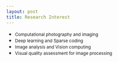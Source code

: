 ```yaml
---
layout: post
title: Research Interest
---
```


<ul>
<li><span style="font-size: 100%;"><small>Computational photography and imaging</small></span></li>
<li><span style="font-size: 100%;"><small>Deep learning and Sparse coding</small></span></li>
<li><span style="font-size: 100%;"><small>Image analysis and Vision computing</small></span></li>
<li><span style="font-size: 100%;"><small>Visual quality assessment for image processing</small></span></li>
</ul>
